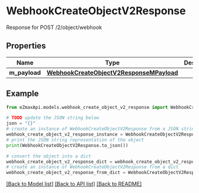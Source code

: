 # WebhookCreateObjectV2Response

Response for POST /2/object/webhook

## Properties

Name | Type | Description | Notes
------------ | ------------- | ------------- | -------------
**m_payload** | [**WebhookCreateObjectV2ResponseMPayload**](WebhookCreateObjectV2ResponseMPayload.md) |  | 

## Example

```python
from eZmaxApi.models.webhook_create_object_v2_response import WebhookCreateObjectV2Response

# TODO update the JSON string below
json = "{}"
# create an instance of WebhookCreateObjectV2Response from a JSON string
webhook_create_object_v2_response_instance = WebhookCreateObjectV2Response.from_json(json)
# print the JSON string representation of the object
print(WebhookCreateObjectV2Response.to_json())

# convert the object into a dict
webhook_create_object_v2_response_dict = webhook_create_object_v2_response_instance.to_dict()
# create an instance of WebhookCreateObjectV2Response from a dict
webhook_create_object_v2_response_from_dict = WebhookCreateObjectV2Response.from_dict(webhook_create_object_v2_response_dict)
```
[[Back to Model list]](../README.md#documentation-for-models) [[Back to API list]](../README.md#documentation-for-api-endpoints) [[Back to README]](../README.md)


